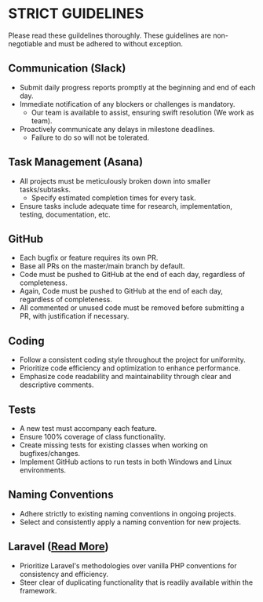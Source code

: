 # STRICT GUIDELINES

Please read these guildelines thoroughly. These guidelines are non-negotiable and must be adhered to without exception.

## Communication (Slack)

- Submit daily progress reports promptly at the beginning and end of each day.
- Immediate notification of any blockers or challenges is mandatory.
  - Our team is available to assist, ensuring swift resolution (We work as team).
- Proactively communicate any delays in milestone deadlines.
  - Failure to do so will not be tolerated.

## Task Management (Asana)

- All projects must be meticulously broken down into smaller tasks/subtasks.
  - Specify estimated completion times for every task.
- Ensure tasks include adequate time for research, implementation, testing, documentation, etc.

## GitHub

- Each bugfix or feature requires its own PR.
- Base all PRs on the master/main branch by default.
- Code must be pushed to GitHub at the end of each day, regardless of completeness.
- Again, Code must be pushed to GitHub at the end of each day, regardless of completeness.
- All commented or unused code must be removed before submitting a PR, with justification if necessary.

## Coding

- Follow a consistent coding style throughout the project for uniformity.
- Prioritize code efficiency and optimization to enhance performance.
- Emphasize code readability and maintainability through clear and descriptive comments.

## Tests

- A new test must accompany each feature.
- Ensure 100% coverage of class functionality.
- Create missing tests for existing classes when working on bugfixes/changes.
- Implement GitHub actions to run tests in both Windows and Linux environments.

## Naming Conventions

- Adhere strictly to existing naming conventions in ongoing projects.
- Select and consistently apply a naming convention for new projects.

## Laravel ([Read More](./PHP.md))

- Prioritize Laravel's methodologies over vanilla PHP conventions for consistency and efficiency.
- Steer clear of duplicating functionality that is readily available within the framework.
